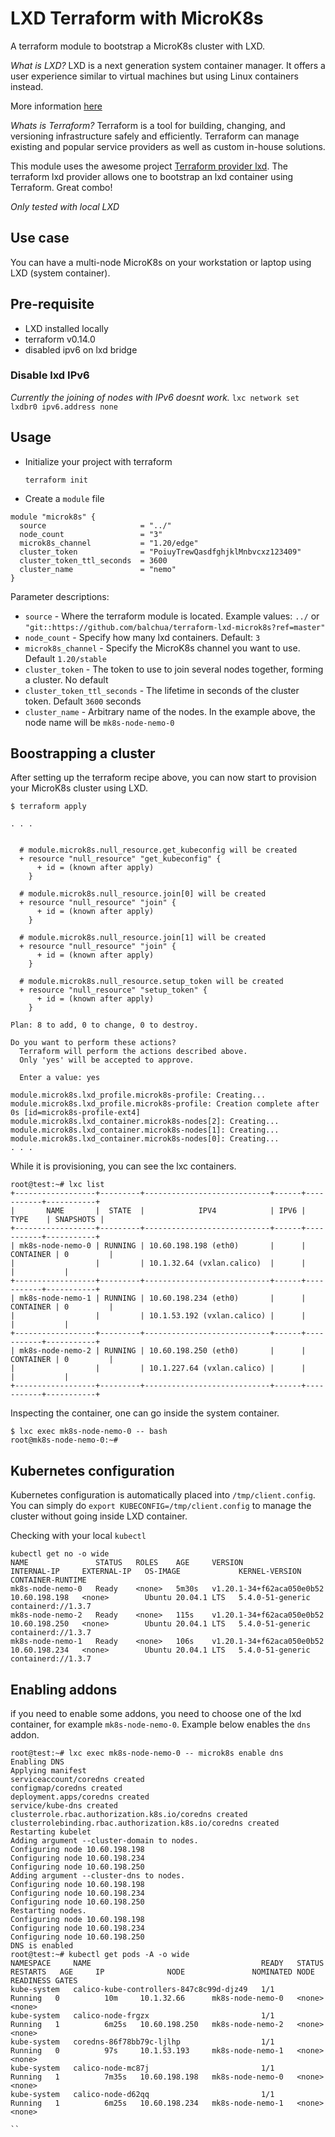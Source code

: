 # LXD Terraform with MicroK8s

A terraform module to bootstrap a MicroK8s cluster with LXD.

_What is LXD?_
LXD is a next generation system container manager. It offers a user experience similar to virtual machines but using Linux containers instead.

More information [here](https://linuxcontainers.org/lxd/introduction/)

_Whats is Terraform?_
Terraform is a tool for building, changing, and versioning infrastructure safely and efficiently. Terraform can manage existing and popular service providers as well as custom in-house solutions.

This module uses the awesome project [Terraform provider lxd](https://github.com/terraform-lxd/terraform-provider-lxd).
The terraform lxd provider allows one to bootstrap an lxd container using Terraform.  Great combo!


_Only tested with local LXD_

## Use case

You can have a multi-node MicroK8s on your workstation or laptop using LXD (system container).

## Pre-requisite

* LXD installed locally
* terraform v0.14.0
* disabled ipv6 on lxd bridge

### Disable lxd IPv6

_Currently the joining of nodes with IPv6 doesnt work._
`lxc network set lxdbr0 ipv6.address none`

## Usage

* Initialize your project with terraform
  
  `terraform init`

* Create a `module` file

```
module "microk8s" {
  source                     = "../"
  node_count                 = "3"
  microk8s_channel           = "1.20/edge"
  cluster_token              = "PoiuyTrewQasdfghjklMnbvcxz123409"
  cluster_token_ttl_seconds  = 3600
  cluster_name               = "nemo"
}
```

Parameter descriptions:

* `source` - Where the terraform module is located.  Example values: `../` or `"git::https://github.com/balchua/terraform-lxd-microk8s?ref=master"`
* `node_count` - Specify how many lxd containers. Default: `3`
* `microk8s_channel` - Specify the MicroK8s channel you want to use. Default `1.20/stable`
* `cluster_token` - The token to use to join several nodes together, forming a cluster.  No default
* `cluster_token_ttl_seconds` - The lifetime in seconds of the cluster token.  Default `3600` seconds
* `cluster_name` - Arbitrary name of the nodes.  In the example above, the node name will be `mk8s-node-nemo-0`

## Boostrapping a cluster

After setting up the terraform recipe above, you can now start to provision your MicroK8s cluster using LXD.

```
$ terraform apply

. . .


  # module.microk8s.null_resource.get_kubeconfig will be created
  + resource "null_resource" "get_kubeconfig" {
      + id = (known after apply)
    }

  # module.microk8s.null_resource.join[0] will be created
  + resource "null_resource" "join" {
      + id = (known after apply)
    }

  # module.microk8s.null_resource.join[1] will be created
  + resource "null_resource" "join" {
      + id = (known after apply)
    }

  # module.microk8s.null_resource.setup_token will be created
  + resource "null_resource" "setup_token" {
      + id = (known after apply)
    }

Plan: 8 to add, 0 to change, 0 to destroy.

Do you want to perform these actions?
  Terraform will perform the actions described above.
  Only 'yes' will be accepted to approve.

  Enter a value: yes

module.microk8s.lxd_profile.microk8s-profile: Creating...
module.microk8s.lxd_profile.microk8s-profile: Creation complete after 0s [id=microk8s-profile-ext4]
module.microk8s.lxd_container.microk8s-nodes[2]: Creating...
module.microk8s.lxd_container.microk8s-nodes[1]: Creating...
module.microk8s.lxd_container.microk8s-nodes[0]: Creating...
. . .  
```

While it is provisioning, you can see the lxc containers.

```
root@test:~# lxc list
+------------------+---------+----------------------------+------+-----------+-----------+
|       NAME       |  STATE  |            IPV4            | IPV6 |   TYPE    | SNAPSHOTS |
+------------------+---------+----------------------------+------+-----------+-----------+
| mk8s-node-nemo-0 | RUNNING | 10.60.198.198 (eth0)       |      | CONTAINER | 0         |
|                  |         | 10.1.32.64 (vxlan.calico)  |      |           |           |
+------------------+---------+----------------------------+------+-----------+-----------+
| mk8s-node-nemo-1 | RUNNING | 10.60.198.234 (eth0)       |      | CONTAINER | 0         |
|                  |         | 10.1.53.192 (vxlan.calico) |      |           |           |
+------------------+---------+----------------------------+------+-----------+-----------+
| mk8s-node-nemo-2 | RUNNING | 10.60.198.250 (eth0)       |      | CONTAINER | 0         |
|                  |         | 10.1.227.64 (vxlan.calico) |      |           |           |
+------------------+---------+----------------------------+------+-----------+-----------+

```

Inspecting the container, one can go inside the system container.

```
$ lxc exec mk8s-node-nemo-0 -- bash
root@mk8s-node-nemo-0:~# 

```

## Kubernetes configuration

Kubernetes configuration is automatically placed into `/tmp/client.config`.  You can simply do `export KUBECONFIG=/tmp/client.config` to manage the cluster without going inside LXD container.

Checking with your local `kubectl`

```
kubectl get no -o wide
NAME               STATUS   ROLES    AGE     VERSION                     INTERNAL-IP     EXTERNAL-IP   OS-IMAGE             KERNEL-VERSION     CONTAINER-RUNTIME
mk8s-node-nemo-0   Ready    <none>   5m30s   v1.20.1-34+f62aca050e0b52   10.60.198.198   <none>        Ubuntu 20.04.1 LTS   5.4.0-51-generic   containerd://1.3.7
mk8s-node-nemo-2   Ready    <none>   115s    v1.20.1-34+f62aca050e0b52   10.60.198.250   <none>        Ubuntu 20.04.1 LTS   5.4.0-51-generic   containerd://1.3.7
mk8s-node-nemo-1   Ready    <none>   106s    v1.20.1-34+f62aca050e0b52   10.60.198.234   <none>        Ubuntu 20.04.1 LTS   5.4.0-51-generic   containerd://1.3.7
```

## Enabling addons

if you need to enable some addons, you need to choose one of the lxd container, for example `mk8s-node-nemo-0`.
Example below enables the `dns` addon.


```
root@test:~# lxc exec mk8s-node-nemo-0 -- microk8s enable dns
Enabling DNS
Applying manifest
serviceaccount/coredns created
configmap/coredns created
deployment.apps/coredns created
service/kube-dns created
clusterrole.rbac.authorization.k8s.io/coredns created
clusterrolebinding.rbac.authorization.k8s.io/coredns created
Restarting kubelet
Adding argument --cluster-domain to nodes.
Configuring node 10.60.198.198
Configuring node 10.60.198.234
Configuring node 10.60.198.250
Adding argument --cluster-dns to nodes.
Configuring node 10.60.198.198
Configuring node 10.60.198.234
Configuring node 10.60.198.250
Restarting nodes.
Configuring node 10.60.198.198
Configuring node 10.60.198.234
Configuring node 10.60.198.250
DNS is enabled
root@test:~# kubectl get pods -A -o wide
NAMESPACE     NAME                                      READY   STATUS    RESTARTS   AGE     IP              NODE               NOMINATED NODE   READINESS GATES
kube-system   calico-kube-controllers-847c8c99d-djz49   1/1     Running   0          10m     10.1.32.66      mk8s-node-nemo-0   <none>           <none>
kube-system   calico-node-frgzx                         1/1     Running   1          6m25s   10.60.198.250   mk8s-node-nemo-2   <none>           <none>
kube-system   coredns-86f78bb79c-ljlhp                  1/1     Running   0          97s     10.1.53.193     mk8s-node-nemo-1   <none>           <none>
kube-system   calico-node-mc87j                         1/1     Running   1          7m35s   10.60.198.198   mk8s-node-nemo-0   <none>           <none>
kube-system   calico-node-d62qq                         1/1     Running   1          6m25s   10.60.198.234   mk8s-node-nemo-1   <none>           <none>

``